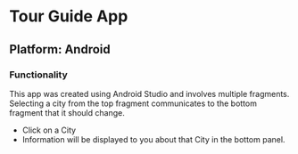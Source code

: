 # Tour Guide App

## Platform: Android

### Functionality
This app was created using Android Studio and involves multiple fragments.
Selecting a city from the top fragment communicates to the bottom fragment that it should change.
- Click on a City
- Information will be displayed to you about that City in the bottom panel.
